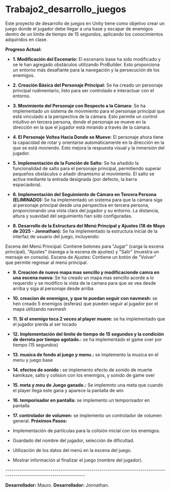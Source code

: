 # Trabajo2_desarrollo_juegos

Este proyecto de desarrollo de juegos en Unity tiene como objetivo crear un juego donde el jugador debe llegar a una base y escapar de enemigos dentro de un límite de tiempo de 15 segundos, aplicando los conocimientos adquiridos en clase.

**Progreso Actual:**

- **1. Modificación del Escenario:** El escenario base ha sido modificado y se le han agregado obstáculos utilizando ProBuilder. Esto proporciona un entorno más desafiante para la navegación y la persecución de los enemigos.

- **2. Creación Básica del Personaje Principal:** Se ha creado un personaje principal rudimentario, listo para ser controlado e interactuar con el entorno.

- **3. Movimiento del Personaje con Respecto a la Cámara:** Se ha implementado un sistema de movimiento para el personaje principal que está vinculado a la perspectiva de la cámara. Esto permite un control intuitivo en tercera persona, donde el personaje se mueve en la dirección en la que el jugador está mirando a través de la cámara.

- **4. El Personaje Voltea Hacia Donde se Mueve:** El personaje ahora tiene la capacidad de rotar y orientarse automáticamente en la dirección en la que se está moviendo. Esto mejora la respuesta visual y la inmersión del jugador.

- **5. Implementación de la Función de Salto:** Se ha añadido la funcionalidad de salto para el personaje principal, permitiendo superar pequeños obstáculos o añadir dinamismo al movimiento. El salto se activa mediante la entrada designada (por defecto, la barra espaciadora).

- **6. Implementación del Seguimiento de Cámara en Tercera Persona (ELIMINADO):** Se ha implementado un sistema para que la cámara siga al personaje principal desde una perspectiva en tercera persona, proporcionando una vista clara del jugador y su entorno. La distancia, altura y suavidad del seguimiento han sido configuradas.


- **8. Desarrollo de la Estructura del Menú Principal y Ajustes (18 de Mayo de 2025 - Jonnathan):** Se ha implementado la estructura inicial de la interfaz de usuario del juego, incluyendo:

Escena del Menú Principal: Contiene botones para "Jugar" (carga la escena principal), "Ajustes" (navega a la escena de ajustes) y "Salir" (muestra un mensaje en consola).
Escena de Ajustes: Contiene un botón de "Volver" que permite regresar al menú principal.


- **9. Creacion de nuevo mapa mas sencillo y modificacionde camra en una escena nueva:** Se ha creado un mapa mas sencillo acorde a lo requerido y se modifico la vista de la camara para que se vea desde arriba y siga al personaje desde arriba 

- **10. creacion de enemigos, y que te puedan seguir con navmesh:** se hen creado 5 enemigos (esferas) que pueden seguir al jugador por el mapa utilizando navmesh

- **11. Si el enemigo toca 2 veces al player muere:** se ha implementado que el jugador pierda al ser tocado

- **12. Implementación del límite de tiempo de 15 segundos y la condición de derrota por tiempo agotado.:** se ha implementado el game over por tiempo (15 segundos)

- **13. musica de fondo al juego y menu.:** se implemento la musica en el menu y juego base

- **14. efectos de sonido :** se implemento efecto de sonido de muerte kamikaze, salto y colision con los enemigos, y sonido de game over 

- **15. meta y meu de Juego ganado.:** Se implemnto una meta que cuando el player llega este gana y aparece la pantalla de win

- **16. temporisador en pantalla:** se implemento un temporisador en pantalla

- **17. controlador de volumen:** se implemento un controlador de volumen general.
**Próximos Pasos:**

- Implementación de partículas para la colisión inicial con los enemigos.
- Guardado del nombre del jugador, selección de dificultad.
- Utilización de los datos del menú en la escena del juego.
- Mostrar información al finalizar el juego (nombre del jugador).



*---------------------------------------------------------------------------------------------------------------------*



**Desarrollador:** Mauro.
**Desarrollador:** Jonnathan.


